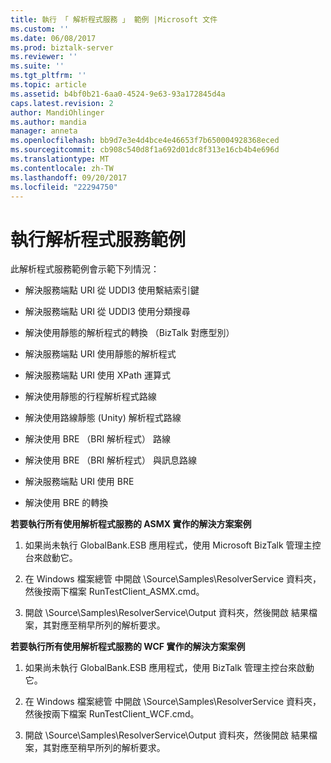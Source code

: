 ```yaml
---
title: 執行 「 解析程式服務 」 範例 |Microsoft 文件
ms.custom: ''
ms.date: 06/08/2017
ms.prod: biztalk-server
ms.reviewer: ''
ms.suite: ''
ms.tgt_pltfrm: ''
ms.topic: article
ms.assetid: b4bf0b21-6aa0-4524-9e63-93a172845d4a
caps.latest.revision: 2
author: MandiOhlinger
ms.author: mandia
manager: anneta
ms.openlocfilehash: bb9d7e3e4d4bce4e46653f7b650004928368eced
ms.sourcegitcommit: cb908c540d8f1a692d01dc8f313e16cb4b4e696d
ms.translationtype: MT
ms.contentlocale: zh-TW
ms.lasthandoff: 09/20/2017
ms.locfileid: "22294750"
---
```

# <a name="running-the-resolver-service-sample"></a>執行解析程式服務範例
此解析程式服務範例會示範下列情況：  
  
-   解決服務端點 URI 從 UDDI3 使用繫結索引鍵  
  
-   解決服務端點 URI 從 UDDI3 使用分類搜尋  
  
-   解決使用靜態的解析程式的轉換 （BizTalk 對應型別）  
  
-   解決服務端點 URI 使用靜態的解析程式  
  
-   解決服務端點 URI 使用 XPath 運算式  
  
-   解決使用靜態的行程解析程式路線  
  
-   解決使用路線靜態 (Unity) 解析程式路線  
  
-   解決使用 BRE （BRI 解析程式） 路線  
  
-   解決使用 BRE （BRI 解析程式） 與訊息路線  
  
-   解決服務端點 URI 使用 BRE  
  
-   解決使用 BRE 的轉換  
  
 **若要執行所有使用解析程式服務的 ASMX 實作的解決方案案例**  
  
1.  如果尚未執行 GlobalBank.ESB 應用程式，使用 Microsoft BizTalk 管理主控台來啟動它。  
  
2.  在 Windows 檔案總管 中開啟 \Source\Samples\ResolverService 資料夾，然後按兩下檔案 RunTestClient_ASMX.cmd。  
  
3.  開啟 \Source\Samples\ResolverService\Output 資料夾，然後開啟 結果檔案，其對應至稍早所列的解析要求。  
  
 **若要執行所有使用解析程式服務的 WCF 實作的解決方案案例**  
  
1.  如果尚未執行 GlobalBank.ESB 應用程式，使用 BizTalk 管理主控台來啟動它。  
  
2.  在 Windows 檔案總管 中開啟 \Source\Samples\ResolverService 資料夾，然後按兩下檔案 RunTestClient_WCF.cmd。  
  
3.  開啟 \Source\Samples\ResolverService\Output 資料夾，然後開啟 結果檔案，其對應至稍早所列的解析要求。